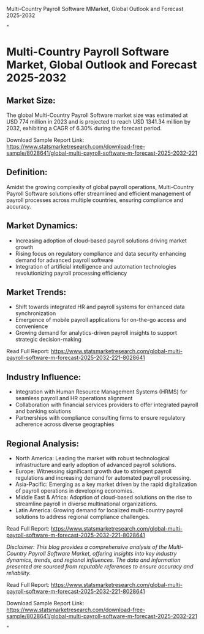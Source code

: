 Multi-Country Payroll Software MMarket, Global Outlook and Forecast 2025-2032 

"<!DOCTYPE html>
<html>

<body>

<h1>Multi-Country Payroll Software Market, Global Outlook and Forecast 2025-2032</h1>

<h2>Market Size:</h2>
<p>The global Multi-Country Payroll Software market size was estimated at USD 774 million in 2023 and is projected to reach USD 1341.34 million by 2032, exhibiting a CAGR of 6.30% during the forecast period.</p>
<p>Download Sample Report Link: <a href='https://www.statsmarketresearch.com/download-free-sample/8028641/global-multi-payroll-software-m-forecast-2025-2032-221'>https://www.statsmarketresearch.com/download-free-sample/8028641/global-multi-payroll-software-m-forecast-2025-2032-221</a></p>

<h2>Definition:</h2>
<p>Amidst the growing complexity of global payroll operations, Multi-Country Payroll Software solutions offer streamlined and efficient management of payroll processes across multiple countries, ensuring compliance and accuracy.</p>

<h2>Market Dynamics:</h2>
<ul>
  <li>Increasing adoption of cloud-based payroll solutions driving market growth</li>
  <li>Rising focus on regulatory compliance and data security enhancing demand for advanced payroll software</li>
  <li>Integration of artificial intelligence and automation technologies revolutionizing payroll processing efficiency</li>
</ul>

<h2>Market Trends:</h2>
<ul>
  <li>Shift towards integrated HR and payroll systems for enhanced data synchronization</li>
  <li>Emergence of mobile payroll applications for on-the-go access and convenience</li>
  <li>Growing demand for analytics-driven payroll insights to support strategic decision-making</li>
</ul>
<p>Read Full Report: <a href='https://www.statsmarketresearch.com/global-multi-payroll-software-m-forecast-2025-2032-221-8028641'>https://www.statsmarketresearch.com/global-multi-payroll-software-m-forecast-2025-2032-221-8028641</a></p>

<h2>Industry Influence:</h2>
<ul>
  <li>Integration with Human Resource Management Systems (HRMS) for seamless payroll and HR operations alignment</li>
  <li>Collaboration with financial services providers to offer integrated payroll and banking solutions</li>
  <li>Partnerships with compliance consulting firms to ensure regulatory adherence across diverse geographies</li>
</ul>

<h2>Regional Analysis:</h2>
<ul>
  <li>North America: Leading the market with robust technological infrastructure and early adoption of advanced payroll solutions.</li>
  <li>Europe: Witnessing significant growth due to stringent payroll regulations and increasing demand for automated payroll processing.</li>
  <li>Asia-Pacific: Emerging as a key market driven by the rapid digitalization of payroll operations in developing economies.</li>
  <li>Middle East & Africa: Adoption of cloud-based solutions on the rise to streamline payroll in diverse multinational organizations.</li>
  <li>Latin America: Growing demand for localized multi-country payroll solutions to address regional compliance challenges.</li>
</ul>
<p>Read Full Report: <a href='https://www.statsmarketresearch.com/global-multi-payroll-software-m-forecast-2025-2032-221-8028641'>https://www.statsmarketresearch.com/global-multi-payroll-software-m-forecast-2025-2032-221-8028641</a></p>

<p><i>Disclaimer: This blog provides a comprehensive analysis of the Multi-Country Payroll Software Market, offering insights into key industry dynamics, trends, and regional influences. The data and information presented are sourced from reputable references to ensure accuracy and reliability. </i></p>

<p>Read Full Report: <a href='https://www.statsmarketresearch.com/global-multi-payroll-software-m-forecast-2025-2032-221-8028641'>https://www.statsmarketresearch.com/global-multi-payroll-software-m-forecast-2025-2032-221-8028641</a></p>
<p>Download Sample Report Link: <a href='https://www.statsmarketresearch.com/download-free-sample/8028641/global-multi-payroll-software-m-forecast-2025-2032-221'>https://www.statsmarketresearch.com/download-free-sample/8028641/global-multi-payroll-software-m-forecast-2025-2032-221</a></p>

</body>

</html>"
